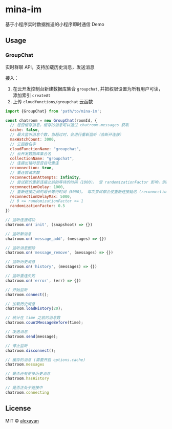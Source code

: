 # mina-im

基于小程序实时数据推送的小程序即时通信 Demo

## Usage

### GroupChat

实时群聊 API，支持加载历史消息，发送消息

接入：

1. 在云开发控制台新建数据库集合 `groupchat`, 并把权限设置为所有用户可读，添加索引 `createAt`
2. 上传 `cloudfunctions/groupchat` 云函数

```js
import {GroupChat} from 'path/to/mina-im';

const chatroom = new GroupChat(roomId, {
  // 是否缓存消息，缓存的消息可以通过 chatroom.messages 获取
  cache: false,
  // 最大监听消息个数，当超过时，会进行重新监听（会断开连接）
  maxWatchCount: 3000,
  // 云函数名字
  cloudFunctionName: "groupchat",
  // 云开发数据库集合名
  collectionName: "groupchat",
  // 连接出错时是否自动重连
  reconnection: true,
  // 重连尝试次数
  reconnectionAttempts: Infinity,
  // 尝试新的重新连接之前的等待的时间（1000）。 受 randomizationFactor 影响，例如，默认的初始延迟将在 500 到 1500ms 之间。
  reconnectionDelay: 1000,
  // 重新连接之间的最长等待时间（5000）。 每次尝试都会使重新连接延迟 (reconnectionDelay) 增加2倍
  reconnectionDelayMax: 5000,
  // 0 <= randomizationFactor <= 1
  randomizationFactor: 0.5
})

// 监听连接成功
chatroom.on('init', (snapshoot) => {})

// 监听新消息
chatroom.on('message_add', (messages) => {})

// 监听消息删除
chatroom.on('message_remove', (messages) => {})

// 监听历史消息
chatroom.on('history', (messages) => {})

// 监听重连失败
chatroom.on('error', (err) => {})

// 开始监听
chatroom.connect();

// 加载历史消息
chatroom.loadHistory(20);

// 统计在 time 之前的消息数
chatroom.countMessageBefore(time);

// 发送消息
chatroom.send(message);

// 停止监听
chatroom.disconnect();

// 缓存的消息 (需要开启 options.cache)
chatroom.messages

// 是否还有更多历史消息
chatroom.hasHistory

// 是否正处于连接中
chatroom.connecting

```

## License

MIT © [alexayan](https://github.com/alexayan)
